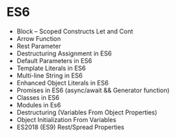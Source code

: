 # ES6
- Block – Scoped Constructs Let and Cont
- Arrow Function
- Rest Parameter
- Destructuring Assignment in ES6
- Default Parameters in ES6
- Template Literals in ES6
- Multi-line String in ES6
- Enhanced Object Literals in ES6
- Promises in ES6 (async/await && Generator function)
- Classes in ES6
- Modules in Es6
- Destructuring (Variables From Object Properties)
- Object Initialization From Variables
- ES2018 (ES9) Rest/Spread Properties
